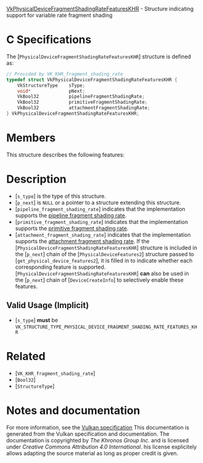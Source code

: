 [VkPhysicalDeviceFragmentShadingRateFeaturesKHR](https://www.khronos.org/registry/vulkan/specs/1.3-extensions/man/html/VkPhysicalDeviceFragmentShadingRateFeaturesKHR.html) - Structure indicating support for variable rate fragment shading

# C Specifications
The [`PhysicalDeviceFragmentShadingRateFeaturesKHR`] structure is
defined as:
```c
// Provided by VK_KHR_fragment_shading_rate
typedef struct VkPhysicalDeviceFragmentShadingRateFeaturesKHR {
    VkStructureType    sType;
    void*              pNext;
    VkBool32           pipelineFragmentShadingRate;
    VkBool32           primitiveFragmentShadingRate;
    VkBool32           attachmentFragmentShadingRate;
} VkPhysicalDeviceFragmentShadingRateFeaturesKHR;
```

# Members
This structure describes the following features:

# Description
- [`s_type`] is the type of this structure.
- [`p_next`] is `NULL` or a pointer to a structure extending this structure.
- [`pipeline_fragment_shading_rate`] indicates that the implementation supports the [pipeline fragment shading rate](https://www.khronos.org/registry/vulkan/specs/1.3-extensions/html/vkspec.html#primsrast-fragment-shading-rate-pipeline).
- [`primitive_fragment_shading_rate`] indicates that the implementation supports the [primitive fragment shading rate](https://www.khronos.org/registry/vulkan/specs/1.3-extensions/html/vkspec.html#primsrast-fragment-shading-rate-primitive).
- [`attachment_fragment_shading_rate`] indicates that the implementation supports the [attachment fragment shading rate](https://www.khronos.org/registry/vulkan/specs/1.3-extensions/html/vkspec.html#primsrast-fragment-shading-rate-attachment).
If the [`PhysicalDeviceFragmentShadingRateFeaturesKHR`] structure is included in the [`p_next`] chain of the
[`PhysicalDeviceFeatures2`] structure passed to
[`get_physical_device_features2`], it is filled in to indicate whether each
corresponding feature is supported.
[`PhysicalDeviceFragmentShadingRateFeaturesKHR`] **can**  also be used in the [`p_next`] chain of
[`DeviceCreateInfo`] to selectively enable these features.
## Valid Usage (Implicit)
-  [`s_type`] **must**  be `VK_STRUCTURE_TYPE_PHYSICAL_DEVICE_FRAGMENT_SHADING_RATE_FEATURES_KHR`

# Related
- [`VK_KHR_fragment_shading_rate`]
- [`Bool32`]
- [`StructureType`]

# Notes and documentation
For more information, see the [Vulkan specification](https://www.khronos.org/registry/vulkan/specs/1.3-extensions/html/vkspec.html)
This documentation is generated from the Vulkan specification and documentation.
The documentation is copyrighted by *The Khronos Group Inc.* and is licensed under *Creative Commons Attribution 4.0 International*.
his license explicitely allows adapting the source material as long as proper credit is given.
        